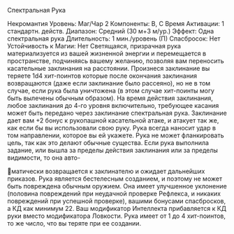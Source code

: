 
Спектральная Рука

Некромантия
Уровень: Маг/Чар 2
Компоненты: В, С
Время Активации: 1 стандартн. действ.
Диапазон: Средний (30 м+3 м/ур.)
Эффект: Одна спектральная рука
Длительность: 1 мин./уровень (П)
Спасбросок: Нет
Устойчивость к Магии: Нет
Светящаяся, призрачная рука материализуется из вашей жизненной энергии
и перемещается в пространстве, подчиняясь вашему желанию, позволяя вам
переносить касательные заклинания на
расстоянии. Произнеся заклинание вы
теряете 1d4 хит-поинтов которые после
окончания заклинания возвращаются
(даже если заклинание было рассеяно),
но не в том случае, если рука была уничтожена (в этом случае хит-поинты могу
быть вылечены обычным образом). На
время действия заклинания, любое заклинания до 4-го уровня включительно,
требующее касания может быть передано через заклинание спектральная
рука. Заклинание дает вам +2 бонус к
рукопашной касательной атаке, и атакует так же, как если бы вы использовали
свою руку. Рука всегда наносит удар в
том направлении, которое вы ей укажете. Рука не может фланкировать цель,
так как это делают обычные существа.
Если рука выполнила задание, или вышла за пределы действия заклинания
или за пределы видимости, то она авто-

матически возвращается к заклинателю
и ожидает дальнейших приказов.
Рука является бестелесным созданием, и поэтому не может быть повреждена обычным оружием. Она имеет улучшенное уклонение (половина
повреждений при неудачной проверке
Рефлекса, и никаких повреждений при
успешной проверке), вашими бонусами спасбросков, а КД как минимум 22.
Ваш модификатор Интеллекта прибавляется к КД руки вместо модификатора
Ловкости. Рука имеет от 1 до 4 хит-поинтов, то же число, что вы теряте при
ее создании.